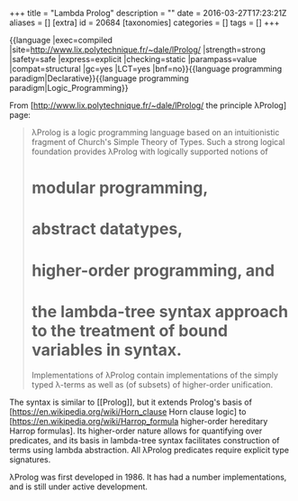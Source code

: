 +++
title = "Lambda Prolog"
description = ""
date = 2016-03-27T17:23:21Z
aliases = []
[extra]
id = 20684
[taxonomies]
categories = []
tags = []
+++

{{language
|exec=compiled
|site=http://www.lix.polytechnique.fr/~dale/lProlog/
|strength=strong
|safety=safe
|express=explicit
|checking=static
|parampass=value
|compat=structural
|gc=yes
|LCT=yes
|bnf=no}}{{language programming paradigm|Declarative}}{{language programming paradigm|Logic_Programming}}

From [http://www.lix.polytechnique.fr/~dale/lProlog/ the principle λProlog] page:

<blockquote>
λProlog is a logic programming language based on an intuitionistic fragment of Church's Simple Theory of Types. Such a strong logical foundation provides λProlog with logically supported notions of

# modular programming,
# abstract datatypes,
# higher-order programming, and
# the lambda-tree syntax approach to the treatment of bound variables in syntax.

Implementations of λProlog contain implementations of the simply typed λ-terms as well as (of subsets) of higher-order unification.
</blockquote>

The syntax is similar to [[Prolog]], but it extends Prolog's basis of [https://en.wikipedia.org/wiki/Horn_clause Horn clause logic] to [https://en.wikipedia.org/wiki/Harrop_formula higher-order hereditary Harrop formulas]. Its higher-order nature allows for quantifying over predicates, and its basis in lambda-tree syntax facilitates construction of terms using lambda abstraction. All λProlog predicates require explicit type signatures.

λProlog was first developed in 1986. It has had a number implementations, and is still under active development.
